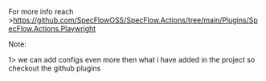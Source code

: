 ﻿For more info reach >https://github.com/SpecFlowOSS/SpecFlow.Actions/tree/main/Plugins/SpecFlow.Actions.Playwright

Note:

1> we can add configs even more then what i have added in the project so checkout the github plugins

